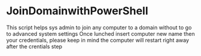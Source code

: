 # JoinDomainwithPowerShell
This script helps sys admin to join any computer to a domain without to go to advanced system settings
Once lunched insert computer new name then your  credentials, please keep in mind the computer will restart right away after the crentials step
